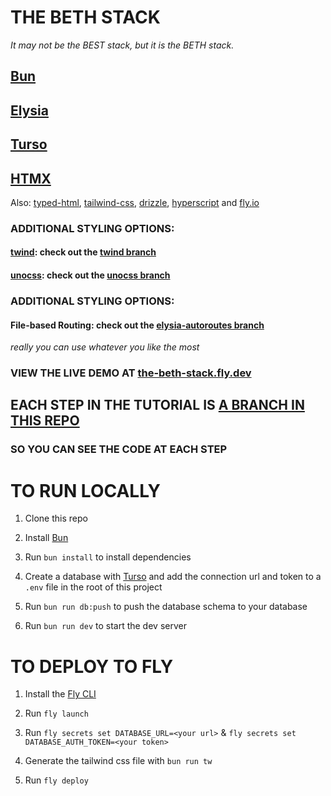 # THE BETH STACK

_It may not be the BEST stack, but it is the BETH stack._

## [Bun](https://bun.sh/)

## [Elysia](https://elysiajs.com/)

## [Turso](https://turso.tech/)

## [HTMX](https://htmx.org/)

Also: [typed-html](https://github.com/nicojs/typed-html), [tailwind-css](https://tailwindcss.com/), [drizzle](https://orm.drizzle.team/), [hyperscript](https://hyperscript.org/) and [fly.io](https://fly.io/)

### ADDITIONAL STYLING OPTIONS:

#### [twind](https://twind.dev/): check out the [twind branch](https://github.com/ethanniser/the-beth-stack/tree/twind)

#### [unocss](https://unocss.dev/): check out the [unocss branch](https://github.com/ethanniser/the-beth-stack/tree/unocss)

### ADDITIONAL STYLING OPTIONS:

#### File-based Routing: check out the [elysia-autoroutes branch](https://github.com/ethanniser/the-beth-stack/tree/file-based-routing)

_really you can use whatever you like the most_

### VIEW THE LIVE DEMO AT [the-beth-stack.fly.dev](https://the-beth-stack.fly.dev/)

## EACH STEP IN THE TUTORIAL IS [A BRANCH IN THIS REPO](https://github.com/ethanniser/the-beth-stack/branches)

### SO YOU CAN SEE THE CODE AT EACH STEP

# TO RUN LOCALLY

1. Clone this repo

2. Install [Bun](https://bun.sh)

3. Run `bun install` to install dependencies

4. Create a database with [Turso](https://turso.tech) and add the connection url and token to a `.env` file in the root of this project

5. Run `bun run db:push` to push the database schema to your database

6. Run `bun run dev` to start the dev server

# TO DEPLOY TO FLY

1. Install the [Fly CLI](https://fly.io/docs/hands-on/install-flyctl/)

2. Run `fly launch`

3. Run `fly secrets set DATABASE_URL=<your url>` & `fly secrets set DATABASE_AUTH_TOKEN=<your token>`

4. Generate the tailwind css file with `bun run tw`

5. Run `fly deploy`
